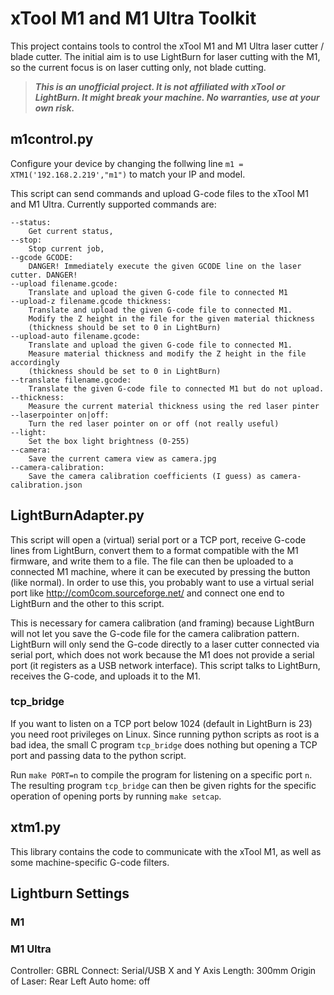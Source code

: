 # xTool M1 and M1 Ultra Toolkit

This project contains tools to control the xTool M1 and M1 Ultra laser cutter / blade cutter.
The initial aim is to use LightBurn for laser cutting with the M1, so the current focus is on laser cutting only, not blade cutting.

> ***This is an unofficial project. It is not affiliated with xTool or LightBurn. It might break your machine. No warranties, use at your own risk.***

## m1control.py
Configure your device by changing the follwing line `m1 = XTM1('192.168.2.219',"m1")` to match your IP and model. 

This script can send commands and upload G-code files to the xTool M1 and M1 Ultra.
Currently supported commands are:

```
--status:
    Get current status,
--stop:
    Stop current job,
--gcode GCODE:
    DANGER! Immediately execute the given GCODE line on the laser cutter. DANGER!
--upload filename.gcode:
    Translate and upload the given G-code file to connected M1
--upload-z filename.gcode thickness:
    Translate and upload the given G-code file to connected M1.
    Modify the Z height in the file for the given material thickness
    (thickness should be set to 0 in LightBurn)
--upload-auto filename.gcode:
    Translate and upload the given G-code file to connected M1.
    Measure material thickness and modify the Z height in the file accordingly
    (thickness should be set to 0 in LightBurn)
--translate filename.gcode:
    Translate the given G-code file to connected M1 but do not upload.
--thickness:
    Measure the current material thickness using the red laser pinter
--laserpointer on|off:
    Turn the red laser pointer on or off (not really useful)
--light:
    Set the box light brightness (0-255)
--camera:
    Save the current camera view as camera.jpg
--camera-calibration:
    Save the camera calibration coefficients (I guess) as camera-calibration.json
```

## LightBurnAdapter.py

This script will open a (virtual) serial port or a TCP port, receive G-code lines from LightBurn, convert them to a format compatible with the M1 firmware, and write them to a file.
The file can then be uploaded to a connected M1 machine, where it can be executed by pressing the button (like normal).
In order to use this, you probably want to use a virtual serial port like http://com0com.sourceforge.net/ and connect one end to LightBurn and the other to this script.

This is necessary for camera calibration (and framing) because LightBurn will not let you save the G-code file for the camera calibration pattern.
LightBurn will only send the G-code directly to a laser cutter connected via serial port, which does not work because the M1 does not provide a serial port (it registers as a USB network interface).
This script talks to LightBurn, receives the G-code, and uploads it to the M1.

### tcp_bridge
If you want to listen on a TCP port below 1024 (default in LightBurn is 23) you need root privileges on Linux. Since running python scripts as root is a bad idea, the small C program `tcp_bridge` does nothing but opening a TCP port and passing data to the python script.

Run `make PORT=n` to compile the program for listening on a specific port `n`.
The resulting program `tcp_bridge` can then be given rights for the specific operation of opening ports by running `make setcap`.

## xtm1.py

This library contains the code to communicate with the xTool M1, as well as some machine-specific G-code filters.

## Lightburn Settings

### M1

### M1 Ultra
Controller: GBRL
Connect: Serial/USB
X and Y Axis Length: 300mm
Origin of Laser: Rear Left
Auto home: off